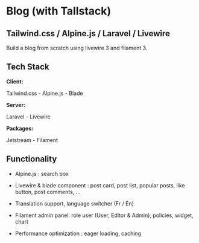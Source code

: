 
# Blog (with Tallstack)

## Tailwind.css / Alpine.js / Laravel / Livewire
Build a blog from scratch using livewire 3 and filament 3.  

## Tech Stack

**Client:** 

Tailwind.css - Alpine.js - Blade 

**Server:** 

Laravel - Livewire

**Packages:** 

 Jetstream - Filament
## Functionality


- Alpine.js : search box

- Livewire & blade component : post card, post list, popular posts, like button, post comments, ...

- Translation support, language switcher (Fr / En)

- Filament admin panel:  role user (User, Editor & Admin), policies,  widget, chart

- Performance optimization : eager loading,  caching




